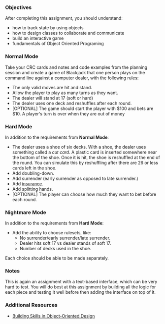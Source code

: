 ### Objectives

After completing this assignment, you should understand:

* how to track state by using objects
* how to design classes to collaborate and communicate
* build an interactive game
* fundamentals of Object Oriented Programing

### Normal Mode

Take your CRC cards and notes and code examples from the planning session and create a game of Blackjack that one person plays on the command line against a computer dealer, with the following rules:

* The only valid moves are hit and stand.
* Allow the player to play as many turns as they want.
* The dealer will stand at 17 (soft or hard)
* The dealer uses one deck and reshuffles after each round.
* [OPTIONAL] The game should start the player with $100 and bets are $10. A player's turn is over when they are out of money

### Hard Mode

In addition to the requirements from **Normal Mode**:

* The dealer uses a shoe of six decks. With a shoe, the dealer uses something called a _cut card_. A plastic card is inserted somewhere near the bottom of the shoe. Once it is hit, the shoe is reshuffled at the end of the round. You can simulate this by reshuffling after there are 26 or less cards left in the shoe.
* Add doubling-down.
* Add surrender (early surrender as opposed to late surrender.)
* Add [insurance](https://en.wikipedia.org/wiki/Blackjack#Insurance).
* Add splitting hands.
* [OPTIONAL] The player can choose how much they want to bet before each round.

### Nightmare Mode

In addition to the requirements from **Hard Mode**:

* Add the ability to choose rulesets, like:
  * No surrender/early surrender/late surrender.
  * Dealer hits soft 17 vs dealer stands of soft 17.
  * Number of decks used in the shoe.

Each choice should be able to be made separately.

### Notes

This is again an assignment with a text-based interface, which can be very hard to test. You will do best at this assignment by building all the logic for each piece and testing it well before then adding the interface on top of it.

### Additional Resources

* [Building Skills in Object-Oriented Design](http://www.itmaybeahack.com/book/oodesign-python-2.1/html/index.html)

